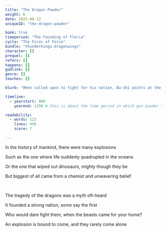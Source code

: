 ```yaml
---
title: "The Dragon Powder"
weight: 6
date: 2025-08-12
uniqueID: "the-dragon-powder"

book: true
timeperiod: "The Founding of Floria"
cycle: "The Fires of Force"
bundle: "thunderkings-dragonwings"
character: []
prequel: []
refers: []
happens: []
godlink: []
genre: []
teaches: []

blurb: "When called upon to fight for his nation, Ba-Shi points at the mighty enemy dragons and not-so-politely declines. The emperor does not accept this; an explosive race for dragon-resistant defenses inspires the best and worst of life's creativity."

timeline:
  - yearstart: 900
    yearend: 1250 # this is about the time period in which gun powder seemed to have been invented

readability:
  - words: 123
    lines: 456
    score: 7

---
```


In the history of mankind, there were many explosions

Such as the one where life suddenly quadrupled in the oceans

Or the one that wiped out dinosaurs, mighty though they be

But biggest of all came from a chemist and unwavering belief

&nbsp;

The tragedy of the dragons was a myth oft-heard

It founded a strong nation, some say the first

Who would dare fight them, when the beasts came for your home?

An explosion is bound to come, and they rarely come alone
